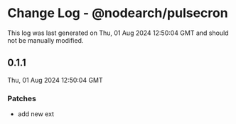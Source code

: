 # Change Log - @nodearch/pulsecron

This log was last generated on Thu, 01 Aug 2024 12:50:04 GMT and should not be manually modified.

## 0.1.1
Thu, 01 Aug 2024 12:50:04 GMT

### Patches

- add new ext

